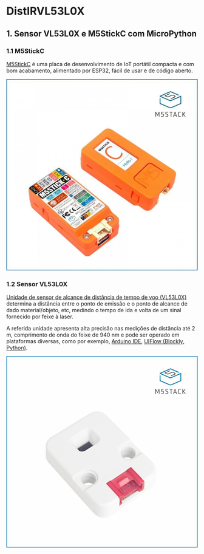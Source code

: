 # DistIRVL53L0X

## 1. Sensor VL53L0X e M5StickC com MicroPython

### 1.1 M5StickC

[M5StickC](https://m5stack.com/products/stick-c) é uma placa de desenvolvimento de IoT portátil compacta e com bom acabamento, alimentado por ESP32, fácil de usar e de código aberto.

![image](imagens/M5StickC.jpg)

### 1.2 Sensor VL53L0X

[Unidade de sensor de alcance de distância de tempo de voo (VL53L0X)](https://m5stack.com/products/tof-sensor-unit?_pos=2&_sid=c49bf723d&_ss=r) determina a distância entre o ponto de emissão e o ponto de alcance de dado material/objeto, etc, medindo o tempo de ida e volta de um sinal fornecido por feixe à laser.

A referida unidade apresenta alta precisão nas medições de distância até 2 m, comprimento de onda do feixe de 940 nm e pode ser operado em plataformas diversas, como por exemplo, [Arduino IDE](https://docs.m5stack.com/#/en/arduino/arduino_home_page), [UIFlow (Blockly, Python)](https://m5stack.com/pages/uiflow).

![image](imagens/VL53L0X.jpg)


